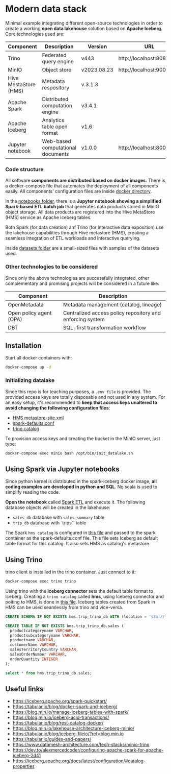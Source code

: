 # Modern data stack

Minimal example integrating different open-source technologies in order to create a working **open data lakehouse** solution based on **Apache Iceberg**. Core technologies used are:

| Component | Description | Version |  URL  |
| --------- | ----------- | ------- | ----- |
| Trino     | Federated query engine | v443 | http://localhost:8080
| MinIO     | Object store   |  v2023.08.23  | http://localhost:9000
| Hive MestaStore (HMS) | Metadata respository |    v.3.1.3
| Apache Spark | Distributed computation engine | v3.4.1 | 
| Apache Iceberg | Analytics table open format | v1.6
| Jupyter notebook | Web-based computational documents | v1.0.0 | http://localhost:8000/tree

### Code structure

All software **components are distributed based on docker images**. There is a docker-compose file that automates the deployment of all components easily. All components' configuration files are inside [docker directory](docker).

In the [notebooks folder](notebooks), there is a **Jupyter notebook showing a simplified Spark-based ETL batch job** that generates data products stored in MinIO object storage. All data products are registered into the Hive MetaStore (HMS) service as Apache Iceberg tables. 

Both Spark (for data creation) anf Trino (for interactive data exposition) use the lakehouse capabilities through Hive metastore (HMS), creating a seamless integration of ETL workloads and interactive querying.

Inside [datasets folder](datasets) are a small-sized files with samples of the datasets used.

### Other technologies to be considered

Since only the above technologies are successfully integrated, other complementary and promising projects will be considered in a future like:

| Component | Description | 
| --------- | ----------- |
| OpenMetadata     | Metadata management (catalog, lineage) | 
| Open policy agent (OPA)     | Centralized access policy repository and enforcing system   |  
| DBT | SQL-first transformation workflow 

## Installation

Start all docker containers with:

```bash
docker-compose up -d
```

### Initializing datalake

Since this repo is for teaching purposes, a `.env file` is provided. The provided access keys are totally disposable and not used in any system. For an easy setup, it's recommended to **keep that access keys unaltered to avoid changing the following configuration files**:
* [HMS metastore-site.xml](docker/hive-metastore/conf/metastore-site.xml)
* [spark-defaults.conf](docker/spark-iceberg/conf/spark-defaults.conf)
* [trino catalog](docker/trinodb/conf/catalog/hms.properties)

To provision access keys and creating the bucket in the MinIO server, just type:

```bash
docker-compose exec minio bash /opt/bin/init_datalake.sh
```

## Using Spark via Jupyter notebooks

Since python kernel is distributed in the spark-iceberg docker image, **all coding examples are developed in python and SQL**. No scala is used to simplify reading the code. 

**Open the notebook** called [Spark ETL](http://localhost:8000/notebooks/Spark_ETL.ipynb) and execute it. The following database objects will be created in the lakehouse:
 - `sales_db` database with `sales_summary` table
 - `trip_db` database with `trips`` table 

The Spark `hms catalog` is configured in [this file](docker/spark-iceberg/conf/spark-defaults.conf) and passed to the spark container as the spark-defaults.conf file. This file sets Iceberg as default table format for this catalog. It also sets HMS as catalog's metastore.

## Using Trino

trino client is installed in the trino container. Just connect to it:
```bash
docker-compose exec trino trino
```

Using trino with the **iceberg connector** sets the default table format to Iceberg. Creating a `trino catalog` called **hms**, using Iceberg connector and poiting to HMS, is done in  [this file](docker/trinodb/conf/catalog/hms.properties). Iceberg tables created from Spark in HMS can be used seamlessly from trino and vice-versa.  

```sql
CREATE SCHEMA IF NOT EXISTS hms.trip_trino_db WITH (location = 's3a://lakehouse/warehouse/trips_db');

CREATE TABLE IF NOT EXISTS hms.trip_trino_db.sales (
  productcategoryname VARCHAR,
  productsubcategoryname VARCHAR,
  productname VARCHAR,
  customerName VARCHAR,
  salesTerritoryCountry VARCHAR,
  salesOrderNumber VARCHAR,
  orderQuantity INTEGER
);

select * from hms.trip_trino_db.sales;
```

## Useful links

* https://iceberg.apache.org/spark-quickstart/
* https://tabular.io/blog/docker-spark-and-iceberg/
* https://blog.min.io/manage-iceberg-tables-with-spark/
* https://blog.min.io/iceberg-acid-transactions/
* https://tabular.io/blog/rest-catalog-docker/
* https://blog.min.io/lakehouse-architecture-iceberg-minio/
* https://tabular.io/blog/iceberg-fileio/?ref=blog.min.io
* https://tabular.io/guides-and-papers/
* https://www.datamesh-architecture.com/tech-stacks/minio-trino
* https://dev.to/alexmercedcoder/configuring-apache-spark-for-apache-iceberg-2d41
* https://iceberg.apache.org/docs/latest/configuration/#catalog-properties

